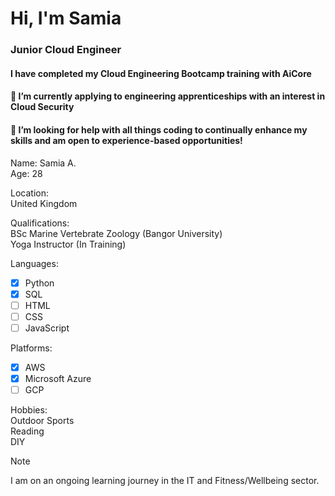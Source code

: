 # Hi, I'm Samia

### Junior Cloud Engineer
#### I have completed my Cloud Engineering Bootcamp training with AiCore
#### 🌱 I’m currently applying to engineering apprenticeships with an interest in Cloud Security
#### 🤔 I’m looking for help with all things coding to continually enhance my skills and am open to experience-based opportunities!

Name: Samia A.   
Age: 28  

Location:    
United Kingdom   

Qualifications:    
BSc Marine Vertebrate Zoology (Bangor University)   
Yoga Instructor (In Training)

Languages:
- [x] Python
- [x] SQL 
- [ ] HTML
- [ ] CSS
- [ ] JavaScript

Platforms:
- [x] AWS
- [x] Microsoft Azure
- [ ] GCP

Hobbies:   
Outdoor Sports   
Reading    
DIY   

> [!NOTE]
> I am on an ongoing learning journey in the IT and Fitness/Wellbeing sector.


<!--
**S-a-a-h/S-a-a-h** is a ✨ _special_ ✨ repository because its `README.md` (this file) appears on your GitHub profile.

Here are some ideas to get you started:

- 🔭 I’m currently working on ...
- 🌱 I’m currently learning ...
- 👯 I’m looking to collaborate on ...
- 🤔 I’m looking for help with ...
- 💬 Ask me about ...
- 📫 How to reach me: ...
- 😄 Pronouns: ...
- ⚡ Fun fact: ...
-->
